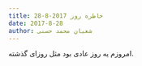 ```yaml
---
title: خاطره روز 2017-8-28
date: 2017-8-28
author: شعبان محمد حسنی
---
```


امروزم یه روز عادی بود مثل روزای گذشته.